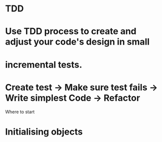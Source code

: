 # TDD


# Use TDD process to create and adjust your code's design in small
# incremental tests.

# Create test -> Make sure test fails -> Write simplest Code -> Refactor


Where to start

# Initialising objects



